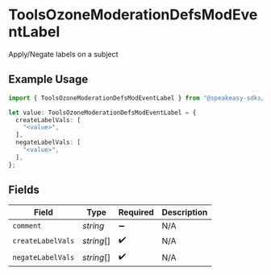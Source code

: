 # ToolsOzoneModerationDefsModEventLabel

Apply/Negate labels on a subject

## Example Usage

```typescript
import { ToolsOzoneModerationDefsModEventLabel } from "@speakeasy-sdks/bluesky/models/components";

let value: ToolsOzoneModerationDefsModEventLabel = {
  createLabelVals: [
    "<value>",
  ],
  negateLabelVals: [
    "<value>",
  ],
};
```

## Fields

| Field              | Type               | Required           | Description        |
| ------------------ | ------------------ | ------------------ | ------------------ |
| `comment`          | *string*           | :heavy_minus_sign: | N/A                |
| `createLabelVals`  | *string*[]         | :heavy_check_mark: | N/A                |
| `negateLabelVals`  | *string*[]         | :heavy_check_mark: | N/A                |